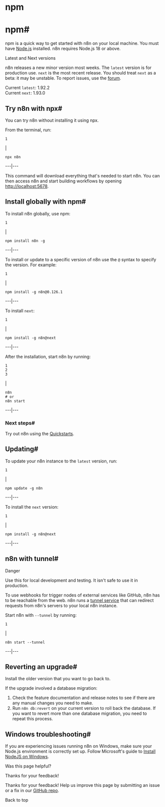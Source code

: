 # npm

[ ](https://github.com/n8n-io/n8n-docs/edit/main/docs/hosting/installation/npm.md "Edit this page")

# npm#

npm is a quick way to get started with n8n on your local machine. You must have [Node.js](https://nodejs.org/en/) installed. n8n requires Node.js 18 or above.

Latest and Next versions

n8n releases a new minor version most weeks. The `latest` version is for production use. `next` is the most recent release. You should treat `next` as a beta: it may be unstable. To report issues, use the [forum](https://community.n8n.io/c/questions/12).

Current `latest`: 1.92.2  
Current `next`: 1.93.0

## Try n8n with npx#

You can try n8n without installing it using npx.

From the terminal, run:
    
    
    1

| 
    
    
    npx n8n
      
  
---|---  
  
This command will download everything that's needed to start n8n. You can then access n8n and start building workflows by opening <http://localhost:5678>.

## Install globally with npm#

To install n8n globally, use npm:
    
    
    1

| 
    
    
    npm install n8n -g
      
  
---|---  
  
To install or update to a specific version of n8n use the `@` syntax to specify the version. For example:
    
    
    1

| 
    
    
    npm install -g n8n@0.126.1
      
  
---|---  
  
To install `next`:
    
    
    1

| 
    
    
    npm install -g n8n@next
      
  
---|---  
  
After the installation, start n8n by running:
    
    
    1
    2
    3

| 
    
    
    n8n
    # or
    n8n start
      
  
---|---  
  
### Next steps#

Try out n8n using the [Quickstarts](../../../try-it-out/).

## Updating#

To update your n8n instance to the `latest` version, run:
    
    
    1

| 
    
    
    npm update -g n8n
      
  
---|---  
  
To install the `next` version:
    
    
    1

| 
    
    
    npm install -g n8n@next
      
  
---|---  
  
## n8n with tunnel#

Danger

Use this for local development and testing. It isn't safe to use it in production.

To use webhooks for trigger nodes of external services like GitHub, n8n has to be reachable from the web. n8n runs a [tunnel service](https://github.com/localtunnel/localtunnel) that can redirect requests from n8n's servers to your local n8n instance.

Start n8n with `--tunnel` by running:
    
    
    1

| 
    
    
    n8n start --tunnel
      
  
---|---  
  
## Reverting an upgrade#

Install the older version that you want to go back to.

If the upgrade involved a database migration:

  1. Check the feature documentation and release notes to see if there are any manual changes you need to make.
  2. Run `n8n db:revert` on your current version to roll back the database. If you want to revert more than one database migration, you need to repeat this process.



## Windows troubleshooting#

If you are experiencing issues running n8n on Windows, make sure your Node.js environment is correctly set up. Follow Microsoft's guide to [Install NodeJS on Windows](https://learn.microsoft.com/en-us/windows/dev-environment/javascript/nodejs-on-windows).

Was this page helpful? 

Thanks for your feedback! 

Thanks for your feedback! Help us improve this page by submitting an issue or a fix in our [GitHub repo](https://github.com/n8n-io/n8n-docs). 

Back to top 
